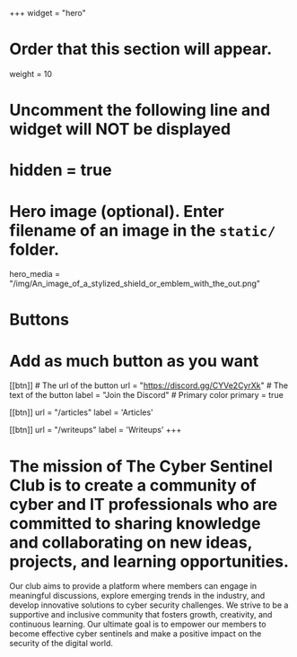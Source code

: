+++
widget = "hero"
# Order that this section will appear.
weight = 10

# Uncomment the following line and widget will NOT be displayed
# hidden = true

# Hero image (optional). Enter filename of an image in the `static/` folder.
hero_media = "/img/An_image_of_a_stylized_shield_or_emblem_with_the_out.png"

# Buttons
# Add as much button as you want
[[btn]]
	# The url of the button
  url = "https://discord.gg/CYVe2CyrXk"
	# The text of the button
  label = "Join the Discord"
	# Primary color
	primary = true

[[btn]]
  url = "/articles"
  label = 'Articles'

[[btn]]
  url = "/writeups"
  label = 'Writeups'
+++

# The mission of The Cyber Sentinel Club is to create a community of cyber and IT professionals who are committed to sharing knowledge and collaborating on new ideas, projects, and learning opportunities.

Our club aims to provide a platform where members can engage in meaningful discussions, explore emerging trends in the industry, and develop innovative solutions to cyber security challenges. We strive to be a supportive and inclusive community that fosters growth, creativity, and continuous learning. Our ultimate goal is to empower our members to become effective cyber sentinels and make a positive impact on the security of the digital world.

